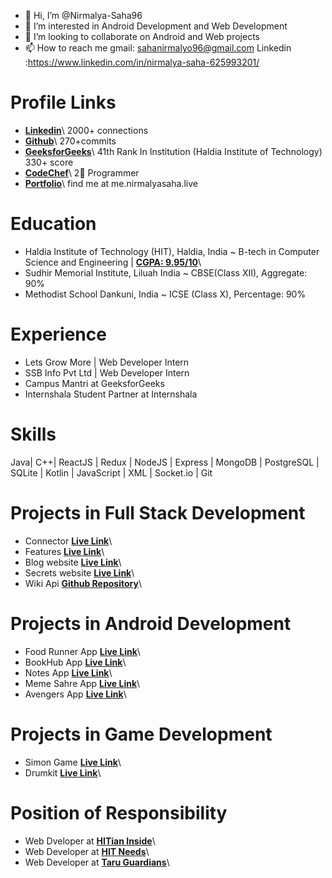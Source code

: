 - 👋 Hi, I’m @Nirmalya-Saha96
- 👀 I’m interested in Android Development and Web Development
- 💞️ I’m looking to collaborate on Android and Web projects
- 📫 How to reach me gmail: sahanirmalyo96@gmail.com
Linkedin :https://www.linkedin.com/in/nirmalya-saha-625993201/

# Profile Links
- **[Linkedin](https://www.linkedin.com/in/nirmalya-saha-625993201/)**\  2000+ connections
- **[Github](https://github.com/Nirmalya-Saha96)**\  270+commits
- **[GeeksforGeeks](https://auth.geeksforgeeks.org/user/nirmalyasaha/practice/)**\  41th  Rank In Institution (Haldia Institute of Technology) 330+ score
- **[CodeChef](https://www.codechef.com/users/nirmalya_saha)**\  2🌟 Programmer
- **[Portfolio](http://me.nirmalyasaha.live/)**\  find me at me.nirmalyasaha.live

# Education

- Haldia Institute of Technology (HIT), Haldia, India 
~ B-tech in Computer Science and Engineering | **[CGPA: 9.95/10](https://drive.google.com/file/d/1yGMz3c04qAsEyFhdFihpJkj1WYL60shz/view)**\
- Sudhir Memorial Institute, Liluah India
~ CBSE(Class XII), Aggregate: 90%
- Methodist School Dankuni, India 
~ ICSE (Class X), Percentage: 90%


# Experience

- Lets Grow More | Web Developer Intern   
- SSB Info Pvt Ltd | Web Developer Intern
- Campus Mantri at GeeksforGeeks	
- Internshala Student Partner at Internshala	

# Skills
Java| C++| ReactJS | Redux | NodeJS | Express | MongoDB | PostgreSQL | SQLite | Kotlin | JavaScript | XML | Socket.io | Git

# Projects  in  Full Stack Development

- Connector   **[Live Link](https://nirmalya-connector.herokuapp.com/)**\   
- Features    **[Live Link](https://nirmalyo-features.herokuapp.com/)**\   
- Blog website  **[Live Link](https://gentle-beach-59251.herokuapp.com/)**\   
- Secrets website   **[Live Link](https://morning-cliffs-64096.herokuapp.com/)**\  
- Wiki Api     **[Github Repository](https://github.com/Nirmalya-Saha96/Wiki-api)**\

# Projects in Android Development

- Food Runner App   **[Live Link](https://www.linkedin.com/posts/nirmalya-saha-625993201_androiddevelopment-android-app-activity-6771681627237081088--evJ)**\  
- BookHub App **[Live Link](https://www.linkedin.com/posts/nirmalya-saha-625993201_androiddevelopment-activity-6763902711118270465-Phlm)**\   
- Notes App     **[Live Link](https://www.linkedin.com/posts/nirmalya-saha-625993201_androiddevelopment-activity-6764974726084382720-K9UM)**\   
- Meme Sahre App  **[Live Link](https://www.linkedin.com/posts/nirmalya-saha-625993201_android-app-activity-6763896813993951232-osPh)**\   
- Avengers App  **[Live Link](https://www.linkedin.com/posts/nirmalya-saha-625993201_androiddevelopment-activity-6760440539159560192-Z_Wx)**\   

# Projects in Game Development

- Simon Game  **[Live Link](https://nirmalya-saha96.github.io/simon/)**\   
- Drumkit     **[Live Link](https://nirmalya-saha96.github.io/Drumkit/)**\   

# Position of Responsibility

- Web Dveloper at **[HITian Inside](https://www.linkedin.com/posts/nirmalya-saha-625993201_activity-6822601727884214272-V2Oi/)**\
- Web Developer at **[HIT Needs](https://www.instagram.com/p/CRifu87BfoT/?utm_source=ig_web_copy_link)**\
- Web Developer at **[Taru Guardians](https://www.linkedin.com/posts/nirmalya-saha-625993201_team-webdevelopment-congratulations-activity-6818430613234737152-vhJn/)**\






















